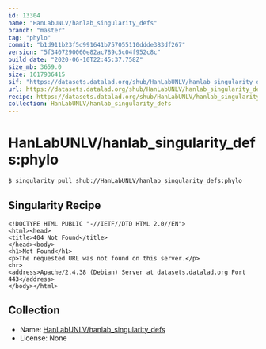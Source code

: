 ```yaml
---
id: 13304
name: "HanLabUNLV/hanlab_singularity_defs"
branch: "master"
tag: "phylo"
commit: "b1d911b23f5d991641b757055110ddde383df267"
version: "5f3407290060e82ac789c5c04f952c8c"
build_date: "2020-06-10T22:45:37.758Z"
size_mb: 3659.0
size: 1617936415
sif: "https://datasets.datalad.org/shub/HanLabUNLV/hanlab_singularity_defs/phylo/2020-06-10-b1d911b2-5f340729/5f3407290060e82ac789c5c04f952c8c.sif"
url: https://datasets.datalad.org/shub/HanLabUNLV/hanlab_singularity_defs/phylo/2020-06-10-b1d911b2-5f340729/
recipe: https://datasets.datalad.org/shub/HanLabUNLV/hanlab_singularity_defs/phylo/2020-06-10-b1d911b2-5f340729/Singularity
collection: HanLabUNLV/hanlab_singularity_defs
---
```


# HanLabUNLV/hanlab_singularity_defs:phylo

```bash
$ singularity pull shub://HanLabUNLV/hanlab_singularity_defs:phylo
```

## Singularity Recipe

```singularity
<!DOCTYPE HTML PUBLIC "-//IETF//DTD HTML 2.0//EN">
<html><head>
<title>404 Not Found</title>
</head><body>
<h1>Not Found</h1>
<p>The requested URL was not found on this server.</p>
<hr>
<address>Apache/2.4.38 (Debian) Server at datasets.datalad.org Port 443</address>
</body></html>
```

## Collection

 - Name: [HanLabUNLV/hanlab_singularity_defs](https://github.com/HanLabUNLV/hanlab_singularity_defs)
 - License: None

